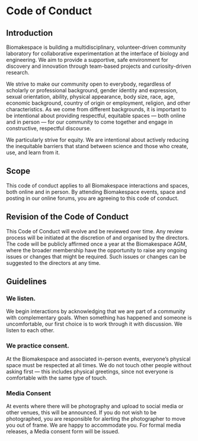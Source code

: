 # Code of Conduct

## Introduction

Biomakespace is building a multidisciplinary, volunteer-driven community laboratory for collaborative experimentation at the interface of biology and engineering. We aim to provide a supportive, safe environment for discovery and innovation through team-based projects and curiosity-driven research.

We strive to make our community open to everybody, regardless of scholarly or professional background, gender identity and expression, sexual orientation, ability, physical appearance, body size, race, age, economic background, country of origin or employment, religion, and other characteristics. As we come from different backgrounds, it is important to be intentional about providing respectful, equitable spaces — both online and in person — for our community to come together and engage in constructive, respectful discourse.

We particularly strive for equity. We are intentional about actively reducing the inequitable barriers that stand between science and those who create, use, and learn from it.

## Scope

This code of conduct applies to all Biomakespace interactions and spaces, both online and in person. By attending Biomakespace events, space and posting in our online forums, you are agreeing to this code of conduct.

## Revision of the Code of Conduct

This Code of Conduct will evolve and be reviewed over time. Any review process will be initiated at the discretion of and organised by the directors. The code will be publicly affirmed once a year at the Biomakespace AGM, where the broader membership have the opportunity to raise any ongoing issues or changes that might be required. Such issues or changes can be suggested to the directors at any time.

## Guidelines

### We listen.

We begin interactions by acknowledging that we are part of a community with complementary goals. When something has happened and someone is uncomfortable, our first choice is to work through it with discussion. We listen to each other.

### We practice consent.

At the Biomakespace and associated in-person events, everyone’s physical space must be respected at all times. We do not touch other people without asking first — this includes physical greetings, since not everyone is comfortable with the same type of touch.

### Media Consent

At events where there will be photography and upload to social media or other venues, this will be announced. If you do not wish to be photographed, you are responsible for alerting the photographer to move you out of frame. We are happy to accommodate you. For formal media releases, a Media consent form will be issued.
